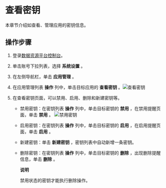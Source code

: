 查看密钥 
=========================

本章节介绍如查看、管理应用的密钥信息。

操作步骤 
-------------------------

1. 登录[数据资源平台控制台](https://dataq.console.aliyun.com)。

   

2. 单击账号下拉列表，选择 **系统设置** 。

   

3. 在左侧导航栏，单击 **应用管理** 。

   

4. 在应用管理列表 **操作** 列中，单击目标应用的 **查看密钥** 。![查看密钥](https://static-aliyun-doc.oss-accelerate.aliyuncs.com/assets/img/zh-CN/7540413261/p281818.png)

   

5. 在查看密钥页面，可以禁用、启用、删除和新建密钥等。

   * 禁用密钥：在密钥列表 **操作** 列中，单击目标密钥的 **禁用** ，在禁用提醒页面，单击 **禁用** 。 ![禁用密钥](https://static-aliyun-doc.oss-accelerate.aliyuncs.com/assets/img/zh-CN/8655359951/p162249.png)

     
   
   * 启用密钥：在密钥列表 **操作** 列中，单击目标密钥的 **启用** ，在启用提醒页面，单击 **启用** 。

     
   
   * 新建密钥：单击 **新建密钥** ，密钥列表中自动新增一条密钥。

     
   
   * 删除密钥：在密钥列表 **操作** 列中，单击目标密钥的 **删除** ，出现删除提醒信息，单击 **删除** 。

     
     **说明**

     禁用状态的密钥才能执行删除操作。
     
   

   



